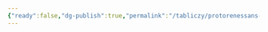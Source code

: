 ```yaml
---
{"ready":false,"dg-publish":true,"permalink":"/tabliczy/protorenessans-i-rannee-vozrozhdenie/madonna-magnifikat/","dgPassFrontmatter":true}
---
```



